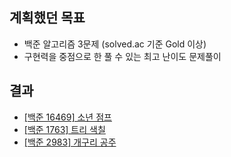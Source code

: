 ## 계획했던 목표
- 백준 알고리즘 3문제 (solved.ac 기준 Gold 이상)
- 구현력을 중점으로 한 풀 수 있는 최고 난이도 문제풀이
  
## 결과
- [[백준 16469] 소년 점프](https://blog.naver.com/kerochuu/222014355914)
- [[백준 1763] 트리 색칠](https://blog.naver.com/kerochuu/222013525317)
- [[백준 2983] 개구리 공주](https://blog.naver.com/kerochuu/222010589184)